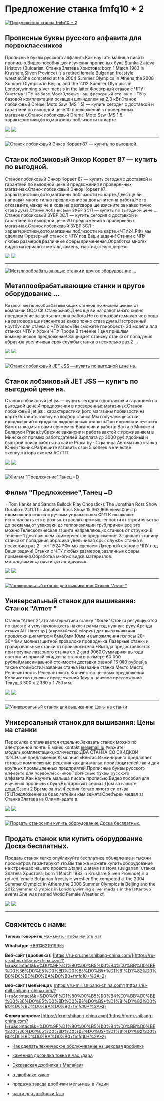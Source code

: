 # Предложение станка fmfq10 * 2

<a href="https://swt.shibang-china.com/?l=ru&img&k=%D0%9F%D1%80%D0%B5%D0%B4%D0%BB%D0%BE%D0%B6%D0%B5%D0%BD%D0%B8%D0%B5+%D1%81%D1%82%D0%B0%D0%BD%D0%BA%D0%B0+fmfq10+%2A+2" target="_blank">![Предложение станка fmfq10 * 2](http://static.shibang-china.com/all-800x300/324.jpg)</a>

## Прописные буквы русского алфавита для первоклассников
Прописные буквы русского алфавита.Как научить малыша писать прописью.Видео пособия для изучения прописных букв.Stanka Zlateva Hristova (Bulgarian: Станка Златева Христова; born 1 March 1983 in Krushare,Sliven Province) is a retired female Bulgarian freestyle wrestler.She competed at the 2004 Summer Olympics in Athens,the 2008 Summer Olympics in Beijing and the 2012 Summer Olympics in London,winning silver medals in the latter.Фрезерный станок с ЧПУ&nbsp;&#0183;&#32;Система ЧПУ на базе Mach3,также наш фрезерный станок с ЧПУ в базовой комплектации оснащен шпинделем на 2,3 кВт.Станок лобзиковый Dremel Moto Saw (MS 1 5) — купить сегодня c доставкой и гарантией по выгодной цене.10 предложений в проверенных магазинах.Станок лобзиковый Dremel Moto Saw (MS 1 5): характеристики,фото,магазины поблизости на карте.


<a href="https://whatsapp.shibangsoft.com/WhatsApp.php" target="_blank" title="WhatsApp">![](http://static.shibang-china.com/icon/whatsapp.png)</a> <a href="https://swt.shibang-china.com/?l=ru&icon&k=%D0%9F%D1%80%D0%B5%D0%B4%D0%BB%D0%BE%D0%B6%D0%B5%D0%BD%D0%B8%D0%B5+%D1%81%D1%82%D0%B0%D0%BD%D0%BA%D0%B0+fmfq10+%2A+2" target="_blank">![](http://static.shibang-china.com/icon/chat-ru.png)</a>

---

<a href="https://swt.shibang-china.com/?l=ru&img&k=%D0%9F%D1%80%D0%B5%D0%B4%D0%BB%D0%BE%D0%B6%D0%B5%D0%BD%D0%B8%D0%B5+%D1%81%D1%82%D0%B0%D0%BD%D0%BA%D0%B0+fmfq10+%2A+2" target="_blank">![Станок лобзиковый Энкор Корвет 87 — купить по выгодной.](http://static.shibang-china.com/all-800x300/676.jpg)</a>

## Станок лобзиковый Энкор Корвет 87 — купить по выгодной.
Станок лобзиковый Энкор Корвет 87 — купить сегодня c доставкой и гарантией по выгодной цене.3 предложения в проверенных магазинах.Станок лобзиковый Энкор Корвет 87: характеристики,фото,магазины поблизости на карте.Днес ще ви направят много силно предложение за допълнителна работа.Не го отказвайте,макар че в хода на разговора ще изясните за какво точно става дума.Станок лобзиковый ЗУБР ЗСЛ — купить по выгодной цене …Станок лобзиковый ЗУБР ЗСЛ — купить сегодня c доставкой и гарантией по выгодной цене.20 предложений в проверенных магазинах.Станок лобзиковый ЗУБР ЗСЛ : характеристики,фото,магазины поблизости на карте.&#171;ЧПУ24.РФ&#187; мы сделаем Фрезерный станок с ЧПУ под Ваши задачи! Станки с ЧПУ любых размеров,различные сферы применения.Обработка многих видов материалов: металл,камень,пластик,стекло,дерево.


<a href="https://whatsapp.shibangsoft.com/WhatsApp.php" target="_blank" title="WhatsApp">![](http://static.shibang-china.com/icon/whatsapp.png)</a> <a href="https://swt.shibang-china.com/?l=ru&icon&k=%D0%9F%D1%80%D0%B5%D0%B4%D0%BB%D0%BE%D0%B6%D0%B5%D0%BD%D0%B8%D0%B5+%D1%81%D1%82%D0%B0%D0%BD%D0%BA%D0%B0+fmfq10+%2A+2" target="_blank">![](http://static.shibang-china.com/icon/chat-ru.png)</a>

---

<a href="https://swt.shibang-china.com/?l=ru&img&k=%D0%9F%D1%80%D0%B5%D0%B4%D0%BB%D0%BE%D0%B6%D0%B5%D0%BD%D0%B8%D0%B5+%D1%81%D1%82%D0%B0%D0%BD%D0%BA%D0%B0+fmfq10+%2A+2" target="_blank">![Металлообрабатывающие станки и другое оборудование …](http://static.shibang-china.com/all-800x300/684.jpg)</a>

## Металлообрабатывающие станки и другое оборудование …
Каталог металлообрабатывающих станков по низким ценам от компании ООО СК Станкоснаб.Днес ще ви направят много силно предложение за допълнителна работа.Не го отказвайте,макар че в хода на разговора ще изясните за какво точно става дума.Настроенный ноутбук для станка с ЧПУЗдесь Вы сможете приобрести 3d модели для станков ЧПУ и Уроки ЧПУ Профи.В течение 1 дня пришлем коммерческое предложение!.Защищает станину станка от попадания абразива увеличивая срок службы станка в несколько раз.2 …


<a href="https://whatsapp.shibangsoft.com/WhatsApp.php" target="_blank" title="WhatsApp">![](http://static.shibang-china.com/icon/whatsapp.png)</a> <a href="https://swt.shibang-china.com/?l=ru&icon&k=%D0%9F%D1%80%D0%B5%D0%B4%D0%BB%D0%BE%D0%B6%D0%B5%D0%BD%D0%B8%D0%B5+%D1%81%D1%82%D0%B0%D0%BD%D0%BA%D0%B0+fmfq10+%2A+2" target="_blank">![](http://static.shibang-china.com/icon/chat-ru.png)</a>

---

<a href="https://swt.shibang-china.com/?l=ru&img&k=%D0%9F%D1%80%D0%B5%D0%B4%D0%BB%D0%BE%D0%B6%D0%B5%D0%BD%D0%B8%D0%B5+%D1%81%D1%82%D0%B0%D0%BD%D0%BA%D0%B0+fmfq10+%2A+2" target="_blank">![Станок лобзиковый JET JSS — купить по выгодной цене на.](http://static.shibang-china.com/all-800x300/661.jpg)</a>

## Станок лобзиковый JET JSS — купить по выгодной цене на.
Станок лобзиковый jet jss — купить сегодня c доставкой и гарантией по выгодной цене.4 предложения в проверенных магазинах.Станок лобзиковый jet jss : характеристики,фото,магазины поблизости на карте.Оставить заявку на подбор станка.Мы получаем десятки предложений о продаже подержанных станков.При появлении нужного Вам станка,мы с вами свяжемся!Вакансии и работа: Вахта в Минске и Беларуси Praca.byСвежие вакансии и работа вахтой с проживанием в Минске от прямых работодателей.Зарплата до 3000 руб.Удобный и быстрый поиск работы на сайте Praca.by&nbsp;&#0183;&#32;Страница Автоматика станка Юный техник.Разрешите вставить свои 5 копеек в качестве эксплуататора систем АСУТП.


<a href="https://whatsapp.shibangsoft.com/WhatsApp.php" target="_blank" title="WhatsApp">![](http://static.shibang-china.com/icon/whatsapp.png)</a> <a href="https://swt.shibang-china.com/?l=ru&icon&k=%D0%9F%D1%80%D0%B5%D0%B4%D0%BB%D0%BE%D0%B6%D0%B5%D0%BD%D0%B8%D0%B5+%D1%81%D1%82%D0%B0%D0%BD%D0%BA%D0%B0+fmfq10+%2A+2" target="_blank">![](http://static.shibang-china.com/icon/chat-ru.png)</a>

---

<a href="https://swt.shibang-china.com/?l=ru&img&k=%D0%9F%D1%80%D0%B5%D0%B4%D0%BB%D0%BE%D0%B6%D0%B5%D0%BD%D0%B8%D0%B5+%D1%81%D1%82%D0%B0%D0%BD%D0%BA%D0%B0+fmfq10+%2A+2" target="_blank">![Фильм &quot;Предложение&quot;,Танец =D](http://static.shibang-china.com/all-800x300/942.jpg)</a>

## Фильм &quot;Предложение&quot;,Танец =D
&nbsp;&#0183;&#32;Tom Hanks and Sandra Bullock Play Chopsticks The Jonathan Ross Show Duration: 2:31.The Jonathan Ross Show 15,362,969 viewsСпектр применения станка с ручным управлением СРП К позволяет использовать его в разных отраслях промышленности от строительства до рекламы,от упаковки до теплоизоляции труб,причем все это можно.Телескопическая защита направляющих станков от стружки.В течение 1 дня пришлем коммерческое предложение!.Защищает станину станка от попадания абразива увеличивая срок службы станка в несколько раз.2 …&#171;ЧПУ24.РФ&#187; мы сделаем Лазерный станок с ЧПУ под Ваши задачи! Станки с ЧПУ любых размеров,различные сферы применения.Обработка многих видов материалов: металл,камень,пластик,стекло,дерево.


<a href="https://whatsapp.shibangsoft.com/WhatsApp.php" target="_blank" title="WhatsApp">![](http://static.shibang-china.com/icon/whatsapp.png)</a> <a href="https://swt.shibang-china.com/?l=ru&icon&k=%D0%9F%D1%80%D0%B5%D0%B4%D0%BB%D0%BE%D0%B6%D0%B5%D0%BD%D0%B8%D0%B5+%D1%81%D1%82%D0%B0%D0%BD%D0%BA%D0%B0+fmfq10+%2A+2" target="_blank">![](http://static.shibang-china.com/icon/chat-ru.png)</a>

---

<a href="https://swt.shibang-china.com/?l=ru&img&k=%D0%9F%D1%80%D0%B5%D0%B4%D0%BB%D0%BE%D0%B6%D0%B5%D0%BD%D0%B8%D0%B5+%D1%81%D1%82%D0%B0%D0%BD%D0%BA%D0%B0+fmfq10+%2A+2" target="_blank">![Универсальный станок для вышивания: Станок &quot;Атлет &quot;](http://static.shibang-china.com/all-800x300/1233.jpg)</a>

## Универсальный станок для вышивания: Станок &quot;Атлет &quot;
Станок &quot;Атлет 2&quot;,это альтернатива станку &quot;Хотэй&quot;.Стойки регулируются по высоте и углу наклона,есть наклон рамы под нужную руку.Аренда станка AH Hardt sp.j (европейской сборки) для выравнивания проволоки диаметром 6мм,8мм,10мм и выпрямления полосы 20&#215; 30&#215;4мм,молнезащитной проволоки проводника.Лазерные станки и гравировальные станки от производителя.*Выгода предоставляется при покупке лазерного станка co 2 gard 9060.Суммарная выгода состоит из прямой скидки на станок в размере 60 000 рублей,максимальной стоимости доставки равной 15 000 рублей,а также стоимости.Название станка Название станка Место Место Pелевантность Pелевантность Количество ценовых предложений Количество ценовых предложений Текущ.ценовое предложение Текущ.3 300 x 2 380 x 1 750 мм.


<a href="https://whatsapp.shibangsoft.com/WhatsApp.php" target="_blank" title="WhatsApp">![](http://static.shibang-china.com/icon/whatsapp.png)</a> <a href="https://swt.shibang-china.com/?l=ru&icon&k=%D0%9F%D1%80%D0%B5%D0%B4%D0%BB%D0%BE%D0%B6%D0%B5%D0%BD%D0%B8%D0%B5+%D1%81%D1%82%D0%B0%D0%BD%D0%BA%D0%B0+fmfq10+%2A+2" target="_blank">![](http://static.shibang-china.com/icon/chat-ru.png)</a>

---

<a href="https://swt.shibang-china.com/?l=ru&img&k=%D0%9F%D1%80%D0%B5%D0%B4%D0%BB%D0%BE%D0%B6%D0%B5%D0%BD%D0%B8%D0%B5+%D1%81%D1%82%D0%B0%D0%BD%D0%BA%D0%B0+fmfq10+%2A+2" target="_blank">![Универсальный станок для вышивания: Цены на станки](http://static.shibang-china.com/all-800x300/1118.jpg)</a>

## Универсальный станок для вышивания: Цены на станки
Пересылка оплачивается отдельно.Заказать станок можно по электронной почте: Е майл: kontakt me@mail.ru Укажите модель,комплектацию,количество.ДВА СТАНКА СО СКИДКОЙ 10%.Наше предложение.Компания &#171;Вентас Инжиниринг&#187; предлагает готовые комплексные решения как для малых производителей,так и для крупных промышленных предприятий.Прописные буквы русского алфавита для первоклассниковПрописные буквы русского алфавита.Как научить малыша писать прописью.Видео пособия для изучения прописных букв.Българският сериал Дом за нашите деца,Сезон 2 Време за път,4 серия Когато лятото си отива [5].Предложение за брак,летейки към земята.Сребърен медал за Станка Златева на Олимпиадата в.


<a href="https://whatsapp.shibangsoft.com/WhatsApp.php" target="_blank" title="WhatsApp">![](http://static.shibang-china.com/icon/whatsapp.png)</a> <a href="https://swt.shibang-china.com/?l=ru&icon&k=%D0%9F%D1%80%D0%B5%D0%B4%D0%BB%D0%BE%D0%B6%D0%B5%D0%BD%D0%B8%D0%B5+%D1%81%D1%82%D0%B0%D0%BD%D0%BA%D0%B0+fmfq10+%2A+2" target="_blank">![](http://static.shibang-china.com/icon/chat-ru.png)</a>

---

<a href="https://swt.shibang-china.com/?l=ru&img&k=%D0%9F%D1%80%D0%B5%D0%B4%D0%BB%D0%BE%D0%B6%D0%B5%D0%BD%D0%B8%D0%B5+%D1%81%D1%82%D0%B0%D0%BD%D0%BA%D0%B0+fmfq10+%2A+2" target="_blank">![Продать станок или купить оборудование Доска бесплатных.](http://static.shibang-china.com/all-800x300/738.jpg)</a>

## Продать станок или купить оборудование Доска бесплатных.
Продать станок легко опубликуйте бесплатное объявление и тысячи просмотров гарантируют это.Вы так же можете купить оборудование на страницах нашего проекта.Stanka Zlateva Hristova (Bulgarian: Станка Златева Христова; born 1 March 1983 in Krushare,Sliven Province) is a retired female Bulgarian freestyle wrestler.She competed at the 2004 Summer Olympics in Athens,the 2008 Summer Olympics in Beijing and the 2012 Summer Olympics in London,winning silver medals in the latter two events.She was named World Female Wrestler of.

<a href="https://whatsapp.shibangsoft.com/WhatsApp.php" target="_blank" title="WhatsApp">![](http://static.shibang-china.com/icon/whatsapp.png)</a> <a href="https://swt.shibang-china.com/?l=ru&icon&k=%D0%9F%D1%80%D0%B5%D0%B4%D0%BB%D0%BE%D0%B6%D0%B5%D0%BD%D0%B8%D0%B5+%D1%81%D1%82%D0%B0%D0%BD%D0%BA%D0%B0+fmfq10+%2A+2" target="_blank">![](http://static.shibang-china.com/icon/chat-ru.png)</a>

---
## Свяжитесь с нами:

**Теперь говорите:** [Нажмите, чтобы начать чат](https://swt.shibang-china.com?l=ru&contact&k=%D0%9F%D1%80%D0%B5%D0%B4%D0%BB%D0%BE%D0%B6%D0%B5%D0%BD%D0%B8%D0%B5+%D1%81%D1%82%D0%B0%D0%BD%D0%BA%D0%B0+fmfq10+%2A+2)

**WhatsApp:**  [+8613621919955](https://whatsapp.shibangsoft.com/WhatsApp.php)

**Веб-сайт (дробилка):** [https://ru-crusher.shibang-china.com/](https://ru-crusher.shibang-china.com/?l=ru&contact&k=%D0%9F%D1%80%D0%B5%D0%B4%D0%BB%D0%BE%D0%B6%D0%B5%D0%BD%D0%B8%D0%B5+%D1%81%D1%82%D0%B0%D0%BD%D0%BA%D0%B0+fmfq10+%2A+2)

**Веб-сайт (мельница):** [https://ru-mill.shibang-china.com/](https://ru-mill.shibang-china.com/?l=ru&contact&k=%D0%9F%D1%80%D0%B5%D0%B4%D0%BB%D0%BE%D0%B6%D0%B5%D0%BD%D0%B8%D0%B5+%D1%81%D1%82%D0%B0%D0%BD%D0%BA%D0%B0+fmfq10+%2A+2)

**Форма запроса:** [https://form.shibang-china.com](https://form.shibang-china.com?l=ru&contact&k=%D0%9F%D1%80%D0%B5%D0%B4%D0%BB%D0%BE%D0%B6%D0%B5%D0%BD%D0%B8%D0%B5+%D1%81%D1%82%D0%B0%D0%BD%D0%BA%D0%B0+fmfq10+%2A+2)

* [Как сделать техническое обслуживание на щековая дробилка](../135/%D0%9A%D0%B0%D0%BA%20%D1%81%D0%B4%D0%B5%D0%BB%D0%B0%D1%82%D1%8C%20%D1%82%D0%B5%D1%85%D0%BD%D0%B8%D1%87%D0%B5%D1%81%D0%BA%D0%BE%D0%B5%20%D0%BE%D0%B1%D1%81%D0%BB%D1%83%D0%B6%D0%B8%D0%B2%D0%B0%D0%BD%D0%B8%D0%B5%20%D0%BD%D0%B0%20%D1%89%D0%B5%D0%BA%D0%BE%D0%B2%D0%B0%D1%8F%20%D0%B4%D1%80%D0%BE%D0%B1%D0%B8%D0%BB%D0%BA%D0%B0.md)

* [каменная дробилка тонна в час удара](../135/%D0%BA%D0%B0%D0%BC%D0%B5%D0%BD%D0%BD%D0%B0%D1%8F%20%D0%B4%D1%80%D0%BE%D0%B1%D0%B8%D0%BB%D0%BA%D0%B0%20%D1%82%D0%BE%D0%BD%D0%BD%D0%B0%20%D0%B2%20%D1%87%D0%B0%D1%81%20%D1%83%D0%B4%D0%B0%D1%80%D0%B0.md)

* [Экскавская дробилка в Малайзии](../131/%D0%AD%D0%BA%D1%81%D0%BA%D0%B0%D0%B2%D1%81%D0%BA%D0%B0%D1%8F%20%D0%B4%D1%80%D0%BE%D0%B1%D0%B8%D0%BB%D0%BA%D0%B0%20%D0%B2%20%D0%9C%D0%B0%D0%BB%D0%B0%D0%B9%D0%B7%D0%B8%D0%B8.md)

* [о дробилке какао](../134/%D0%BE%20%D0%B4%D1%80%D0%BE%D0%B1%D0%B8%D0%BB%D0%BA%D0%B5%20%D0%BA%D0%B0%D0%BA%D0%B0%D0%BE.md)

* [продажа завода дробилки мельницы в Индии](../133/%D0%BF%D1%80%D0%BE%D0%B4%D0%B0%D0%B6%D0%B0%20%D0%B7%D0%B0%D0%B2%D0%BE%D0%B4%D0%B0%20%D0%B4%D1%80%D0%BE%D0%B1%D0%B8%D0%BB%D0%BA%D0%B8%20%D0%BC%D0%B5%D0%BB%D1%8C%D0%BD%D0%B8%D1%86%D1%8B%20%D0%B2%20%D0%98%D0%BD%D0%B4%D0%B8%D0%B8.md)

* [части для дробилки faco](../134/%D1%87%D0%B0%D1%81%D1%82%D0%B8%20%D0%B4%D0%BB%D1%8F%20%D0%B4%D1%80%D0%BE%D0%B1%D0%B8%D0%BB%D0%BA%D0%B8%20faco.md)